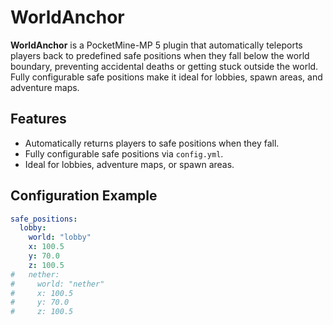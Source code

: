 # WorldAnchor

**WorldAnchor** is a PocketMine-MP 5 plugin that automatically teleports players back to predefined safe positions when they fall below the world boundary, preventing accidental deaths or getting stuck outside the world. Fully configurable safe positions make it ideal for lobbies, spawn areas, and adventure maps.

## Features
- Automatically returns players to safe positions when they fall.
- Fully configurable safe positions via `config.yml`.
- Ideal for lobbies, adventure maps, or spawn areas.

## Configuration Example

```yaml
safe_positions:
  lobby:
    world: "lobby"
    x: 100.5
    y: 70.0
    z: 100.5
#   nether:
#     world: "nether"
#     x: 100.5
#     y: 70.0
#     z: 100.5
